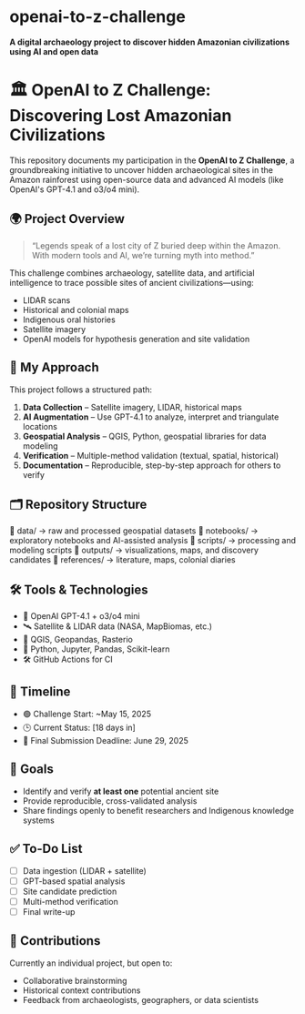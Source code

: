 # openai-to-z-challenge
**A digital archaeology project to discover hidden Amazonian civilizations using AI and open data**

# 🏛️ OpenAI to Z Challenge: Discovering Lost Amazonian Civilizations

This repository documents my participation in the **OpenAI to Z Challenge**, a groundbreaking initiative to uncover hidden archaeological sites in the Amazon rainforest using open-source data and advanced AI models (like OpenAI's GPT-4.1 and o3/o4 mini).

## 🌍 Project Overview

> “Legends speak of a lost city of Z buried deep within the Amazon. With modern tools and AI, we’re turning myth into method.”

This challenge combines archaeology, satellite data, and artificial intelligence to trace possible sites of ancient civilizations—using:
- LIDAR scans
- Historical and colonial maps
- Indigenous oral histories
- Satellite imagery
- OpenAI models for hypothesis generation and site validation

## 🧠 My Approach

This project follows a structured path:
1. **Data Collection** – Satellite imagery, LIDAR, historical maps
2. **AI Augmentation** – Use GPT-4.1 to analyze, interpret and triangulate locations
3. **Geospatial Analysis** – QGIS, Python, geospatial libraries for data modeling
4. **Verification** – Multiple-method validation (textual, spatial, historical)
5. **Documentation** – Reproducible, step-by-step approach for others to verify

## 🗂 Repository Structure

📁 data/ → raw and processed geospatial datasets
📁 notebooks/ → exploratory notebooks and AI-assisted analysis
📁 scripts/ → processing and modeling scripts
📁 outputs/ → visualizations, maps, and discovery candidates
📁 references/ → literature, maps, colonial diaries

## 🛠 Tools & Technologies

- 🧠 OpenAI GPT-4.1 + o3/o4 mini
- 🛰️ Satellite & LIDAR data (NASA, MapBiomas, etc.)
- 📍 QGIS, Geopandas, Rasterio
- 🐍 Python, Jupyter, Pandas, Scikit-learn
- 🛠 GitHub Actions for CI

## 📅 Timeline

- 🟢 Challenge Start: ~May 15, 2025
- 🕒 Current Status: [18 days in]
- 🛑 Final Submission Deadline: June 29, 2025

## 📌 Goals

- Identify and verify **at least one** potential ancient site
- Provide reproducible, cross-validated analysis
- Share findings openly to benefit researchers and Indigenous knowledge systems

## ✅ To-Do List

- [ ] Data ingestion (LIDAR + satellite)
- [ ] GPT-based spatial analysis
- [ ] Site candidate prediction
- [ ] Multi-method verification
- [ ] Final write-up

## 🤝 Contributions

Currently an individual project, but open to:
- Collaborative brainstorming
- Historical context contributions
- Feedback from archaeologists, geographers, or data scientists
